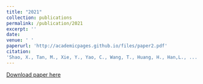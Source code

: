 ```yaml
---
title: "2021"
collection: publications
permalink: /publication/2021
excerpt: ''
date:  
venue: ' '
paperurl: 'http://academicpages.github.io/files/paper2.pdf'
citation: 
'Shao, X., Tan, M., Xie, Y., Yao, C., Wang, T., Huang, H., Han,L., ... & Deng, X. (2021). Cell Reports, 34(13).Integrated regulatory network in Pseudomonas syringae reveals dynamics of virulence.DOI: 10.1016/j.celrep.2021.108920'
---
```

 
[Download paper here](http://academicpages.github.io/files/paper2.pdf)

